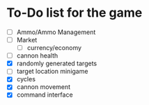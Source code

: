 # To-Do list for the game

- [ ] Ammo/Ammo Management
- [ ] Market
    - [ ] currency/economy
- [ ] cannon health
- [x] randomly generated targets
- [ ] target location minigame
- [x] cycles
- [x] cannon movement
- [x] command interface
